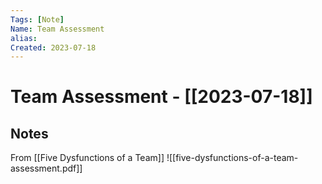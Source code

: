 ```yaml
---
Tags: [Note]
Name: Team Assessment
alias: 
Created: 2023-07-18
---
```

# Team Assessment - [[2023-07-18]]
## Notes

From [[Five Dysfunctions of a Team]]
![[five-dysfunctions-of-a-team-assessment.pdf]]